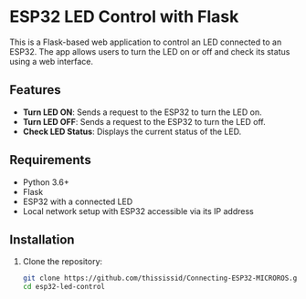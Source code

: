 # ESP32 LED Control with Flask

This is a Flask-based web application to control an LED connected to an ESP32. The app allows users to turn the LED on or off and check its status using a web interface.

## Features

- **Turn LED ON**: Sends a request to the ESP32 to turn the LED on.
- **Turn LED OFF**: Sends a request to the ESP32 to turn the LED off.
- **Check LED Status**: Displays the current status of the LED.

## Requirements

- Python 3.6+
- Flask
- ESP32 with a connected LED
- Local network setup with ESP32 accessible via its IP address

## Installation

1. Clone the repository:
   ```bash
   git clone https://github.com/thississid/Connecting-ESP32-MICROROS.git
   cd esp32-led-control
